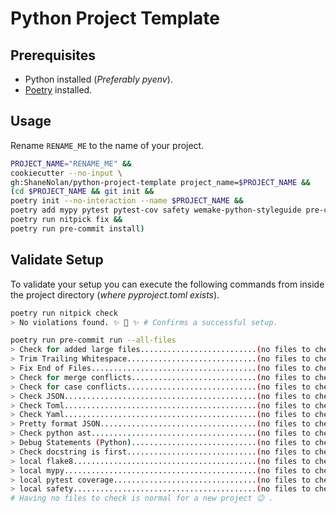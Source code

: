 # Python Project Template

## Prerequisites

- Python installed (_Preferably pyenv_).
- [Poetry](https://python-poetry.org/) installed.

## Usage

Rename `RENAME_ME` to the name of your project.

```bash
PROJECT_NAME="RENAME_ME" &&
cookiecutter --no-input \
gh:ShaneNolan/python-project-template project_name=$PROJECT_NAME &&
(cd $PROJECT_NAME && git init &&
poetry init --no-interaction --name $PROJECT_NAME &&
poetry add mypy pytest pytest-cov safety wemake-python-styleguide pre-commit nitpick --dev &&
poetry run nitpick fix &&
poetry run pre-commit install)
```

## Validate Setup

To validate your setup you can execute the following commands from inside the project directory (_where pyproject.toml exists_).

```bash
poetry run nitpick check
> No violations found. ✨ 🍰 ✨ # Confirms a successful setup.

poetry run pre-commit run --all-files
> Check for added large files..........................(no files to check)Skipped
> Trim Trailing Whitespace.............................(no files to check)Skipped
> Fix End of Files.....................................(no files to check)Skipped
> Check for merge conflicts............................(no files to check)Skipped
> Check for case conflicts.............................(no files to check)Skipped
> Check JSON...........................................(no files to check)Skipped
> Check Toml...........................................(no files to check)Skipped
> Check Yaml...........................................(no files to check)Skipped
> Pretty format JSON...................................(no files to check)Skipped
> Check python ast.....................................(no files to check)Skipped
> Debug Statements (Python)............................(no files to check)Skipped
> Check docstring is first.............................(no files to check)Skipped
> local flake8.........................................(no files to check)Skipped
> local mypy...........................................(no files to check)Skipped
> local pytest coverage................................(no files to check)Skipped
> local safety.........................................(no files to check)Skipped
# Having no files to check is normal for a new project 😉 .
```
